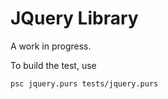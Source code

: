 # JQuery Library
 
A work in progress.

To build the test, use 

    psc jquery.purs tests/jquery.purs
